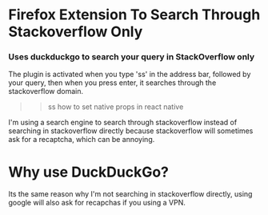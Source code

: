 # Firefox Extension To Search Through Stackoverflow Only
### Uses duckduckgo to search your query in StackOverflow only

The plugin is activated when you type 'ss' in the address bar, followed by your query, then when you press enter, it searches through the stackoverflow domain.

>>  ss how to set native props in react native 
  
I'm using a search engine to search through stackoverflow instead of searching in stackoverflow directly because stackoverflow will sometimes 
ask for a recaptcha, which can be annoying. 

# Why use DuckDuckGo?
Its the same reason why I'm not searching in stackoverflow directly, using google will also ask for recapchas 
if you using a VPN.


